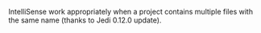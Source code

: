 IntelliSense work appropriately when a project contains multiple files with the same name (thanks to Jedi 0.12.0 update).
